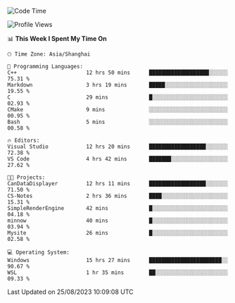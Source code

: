 <!--START_SECTION:waka-->
![Code Time](http://img.shields.io/badge/Code%20Time-1%2C191%20hrs%203%20mins-blue)

![Profile Views](http://img.shields.io/badge/Profile%20Views-1-blue)

📊 **This Week I Spent My Time On** 

```text
🕑︎ Time Zone: Asia/Shanghai

💬 Programming Languages: 
C++                      12 hrs 50 mins      ███████████████████░░░░░░   75.31 % 
Markdown                 3 hrs 19 mins       █████░░░░░░░░░░░░░░░░░░░░   19.55 % 
C                        29 mins             █░░░░░░░░░░░░░░░░░░░░░░░░   02.93 % 
CMake                    9 mins              ░░░░░░░░░░░░░░░░░░░░░░░░░   00.95 % 
Bash                     5 mins              ░░░░░░░░░░░░░░░░░░░░░░░░░   00.58 % 

🔥 Editors: 
Visual Studio            12 hrs 20 mins      ██████████████████░░░░░░░   72.38 % 
VS Code                  4 hrs 42 mins       ███████░░░░░░░░░░░░░░░░░░   27.62 % 

🐱‍💻 Projects: 
CanDataDisplayer         12 hrs 11 mins      ██████████████████░░░░░░░   71.50 % 
CS-Notes                 2 hrs 36 mins       ████░░░░░░░░░░░░░░░░░░░░░   15.31 % 
SimpleRenderEngine       42 mins             █░░░░░░░░░░░░░░░░░░░░░░░░   04.18 % 
minnow                   40 mins             █░░░░░░░░░░░░░░░░░░░░░░░░   03.94 % 
Mysite                   26 mins             █░░░░░░░░░░░░░░░░░░░░░░░░   02.58 % 

💻 Operating System: 
Windows                  15 hrs 27 mins      ███████████████████████░░   90.67 % 
WSL                      1 hr 35 mins        ██░░░░░░░░░░░░░░░░░░░░░░░   09.33 % 
```


 Last Updated on 25/08/2023 10:09:08 UTC
<!--END_SECTION:waka-->